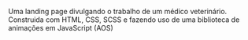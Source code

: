 Uma landing page divulgando o trabalho de um médico veterinário. Construida com HTML, CSS, SCSS e fazendo uso de uma biblioteca de animações em JavaScript (AOS)
